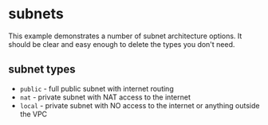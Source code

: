 # subnets

This example demonstrates a number of subnet architecture options. It should be
clear and easy enough to delete the types you don't need.

## subnet types

* `public` - full public subnet with internet routing
* `nat` - private subnet with NAT access to the internet
* `local` - private subnet with NO access to the internet or anything outside the VPC


